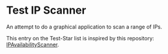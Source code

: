 # Test IP Scanner

An attempt to do a graphical application to scan a range of IPs.

This entry on the Test-Star list is inspired by this repository: [IPAvailabilityScanner](https://github.com/vrwallace/IPAvailabilityScanner).
